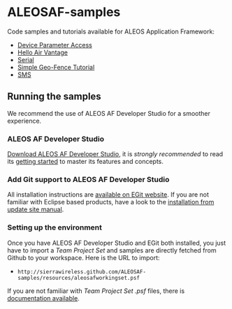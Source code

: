 ALEOSAF-samples
===============

Code samples and tutorials available for ALEOS Application Framework:

* [Device Parameter Access](http://github.com/SierraWireless/ALEOSAF-samples/tree/master/sampledeviceparamaccess)
* [Hello Air Vantage](http://github.com/SierraWireless/ALEOSAF-samples/tree/master/samplehelloairvantage)
* [Serial](https://github.com/SierraWireless/ALEOSAF-samples/tree/master/sampleserial)
* [Simple Geo-Fence Tutorial](http://github.com/SierraWireless/ALEOSAF-samples/tree/master/simplegeofence)
* [SMS](http://github.com/SierraWireless/ALEOSAF-samples/tree/master/samplesms)

Running the samples
-------------------

We recommend the use of ALEOS AF Developer Studio for a smoother experience.

### ALEOS AF Developer Studio

[Download ALEOS AF Developer Studio](http://developer.sierrawireless.com/en/Resources/Resources/Tools/ALEOS_AF_Studio.aspx), it is *strongly recommended* to read its [getting started](http://developer.sierrawireless.com/en/Resources/Resources/Educational_Documentation/Tutorial_AAF_Getting_Started.aspx) to master its features and concepts.

### Add Git support to ALEOS AF Developer Studio

All installation instructions are [available on EGit website](http://www.eclipse.org/egit/download/).
If you are not familiar with Eclipse based products, have a look to the [installation from update site manual](http://help.eclipse.org/juno/index.jsp?topic=/org.eclipse.platform.doc.user/tasks/tasks-127.htm).

### Setting up the environment

Once you have ALEOS AF Developer Studio and EGit both installed, you just have to import  a *Team Project Set* and samples are directly fetched from Github to your workspace. Here is the URL to import:

* `http://sierrawireless.github.com/ALEOSAF-samples/resources/aleosafworkingset.psf`

If you are not familiar with *Team Project Set .psf*  files, there is [documentation available](http://wiki.eclipse.org/Project_Set_File).
